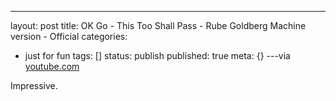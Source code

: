 ---
layout: post
title: OK Go - This Too Shall Pass - Rube Goldberg Machine version - Official
categories: 
- just for fun
tags: []
status: publish
published: true
meta: {}
---via 
[youtube.com](http://www.youtube.com/watch?v=qybUFnY7Y8w)
    
Impressive.
